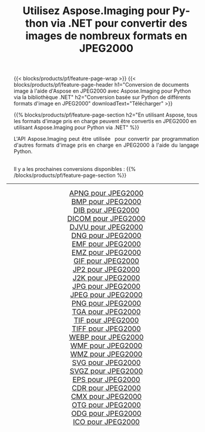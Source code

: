 ﻿---
title: Utilisez Aspose.Imaging pour Python via .NET pour convertir des images de nombreux formats en JPEG2000 
weight: 3920
url: /fr/python-net/conversion/to/jpeg2000/ 
lang: fr
langdirlevel: 2
locales: zh-hans,ja,it,ru,de,es,fr,nl,id,lt,pl,pt,vi,tr,ko,zh-hant,ar,hi,th,sv,cs,uk,he
description: Vous pouvez utiliser Aspose.Imaging pour Python via la bibliothèque .NET pour convertir une variété de formats en JPEG2000
---

{{< blocks/products/pf/feature-page-wrap >}}
{{< blocks/products/pf/feature-page-header h1="Conversion de documents image à l'aide d'Aspose en JPEG2000 avec Aspose.Imaging pour Python via la bibliothèque .NET" h2="Conversion basée sur Python de différents formats d'image en JPEG2000" downloadText="Télécharger" >}}


{{% blocks/products/pf/feature-page-section  h2="En utilisant Aspose, tous les formats d'image pris en charge peuvent être convertis en JPEG2000 en utilisant Aspose.Imaging pour Python via .NET" %}}
<p align=justify>L'API Aspose.Imaging peut être utilisée  pour convertir par programmation d'autres formats d'image pris en charge en JPEG2000 à l'aide du langage Python.</p>
<br/>
Il y a les prochaines conversions disponibles :
{{% /blocks/products/pf/feature-page-section %}}
<div class="container-fluid productfamilypage bg-gray">
    <div class="convertypes bg-gray agp-content section">
        <div class="container">
		<hr style="margin-left:-20px;"/>
		<div class="row other-converters" style="gap: 10px;font-size: 19px;text-align:center;">
		    <div class='col-md-2 other-converter remove-lp remove-rp'><a href="/imaging/fr/python-net/conversion/apng-to-jpeg2000/" style="padding:15px;">APNG pour JPEG2000</a></div>
<div class='col-md-2 other-converter remove-lp remove-rp'><a href="/imaging/fr/python-net/conversion/bmp-to-jpeg2000/" style="padding:15px;">BMP pour JPEG2000</a></div>
<div class='col-md-2 other-converter remove-lp remove-rp'><a href="/imaging/fr/python-net/conversion/dib-to-jpeg2000/" style="padding:15px;">DIB pour JPEG2000</a></div>
<div class='col-md-2 other-converter remove-lp remove-rp'><a href="/imaging/fr/python-net/conversion/dicom-to-jpeg2000/" style="padding:15px;">DICOM pour JPEG2000</a></div>
<div class='col-md-2 other-converter remove-lp remove-rp'><a href="/imaging/fr/python-net/conversion/djvu-to-jpeg2000/" style="padding:15px;">DJVU pour JPEG2000</a></div>
<div class='col-md-2 other-converter remove-lp remove-rp'><a href="/imaging/fr/python-net/conversion/dng-to-jpeg2000/" style="padding:15px;">DNG pour JPEG2000</a></div>
<div class='col-md-2 other-converter remove-lp remove-rp'><a href="/imaging/fr/python-net/conversion/emf-to-jpeg2000/" style="padding:15px;">EMF pour JPEG2000</a></div>
<div class='col-md-2 other-converter remove-lp remove-rp'><a href="/imaging/fr/python-net/conversion/emz-to-jpeg2000/" style="padding:15px;">EMZ pour JPEG2000</a></div>
<div class='col-md-2 other-converter remove-lp remove-rp'><a href="/imaging/fr/python-net/conversion/gif-to-jpeg2000/" style="padding:15px;">GIF pour JPEG2000</a></div>
<div class='col-md-2 other-converter remove-lp remove-rp'><a href="/imaging/fr/python-net/conversion/jp2-to-jpeg2000/" style="padding:15px;">JP2 pour JPEG2000</a></div>
<div class='col-md-2 other-converter remove-lp remove-rp'><a href="/imaging/fr/python-net/conversion/j2k-to-jpeg2000/" style="padding:15px;">J2K pour JPEG2000</a></div>
<div class='col-md-2 other-converter remove-lp remove-rp'><a href="/imaging/fr/python-net/conversion/jpg-to-jpeg2000/" style="padding:15px;">JPG pour JPEG2000</a></div>
<div class='col-md-2 other-converter remove-lp remove-rp'><a href="/imaging/fr/python-net/conversion/jpeg-to-jpeg2000/" style="padding:15px;">JPEG pour JPEG2000</a></div>
<div class='col-md-2 other-converter remove-lp remove-rp'><a href="/imaging/fr/python-net/conversion/png-to-jpeg2000/" style="padding:15px;">PNG pour JPEG2000</a></div>
<div class='col-md-2 other-converter remove-lp remove-rp'><a href="/imaging/fr/python-net/conversion/tga-to-jpeg2000/" style="padding:15px;">TGA pour JPEG2000</a></div>
<div class='col-md-2 other-converter remove-lp remove-rp'><a href="/imaging/fr/python-net/conversion/tif-to-jpeg2000/" style="padding:15px;">TIF pour JPEG2000</a></div>
<div class='col-md-2 other-converter remove-lp remove-rp'><a href="/imaging/fr/python-net/conversion/tiff-to-jpeg2000/" style="padding:15px;">TIFF pour JPEG2000</a></div>
<div class='col-md-2 other-converter remove-lp remove-rp'><a href="/imaging/fr/python-net/conversion/webp-to-jpeg2000/" style="padding:15px;">WEBP pour JPEG2000</a></div>
<div class='col-md-2 other-converter remove-lp remove-rp'><a href="/imaging/fr/python-net/conversion/wmf-to-jpeg2000/" style="padding:15px;">WMF pour JPEG2000</a></div>
<div class='col-md-2 other-converter remove-lp remove-rp'><a href="/imaging/fr/python-net/conversion/wmz-to-jpeg2000/" style="padding:15px;">WMZ pour JPEG2000</a></div>
<div class='col-md-2 other-converter remove-lp remove-rp'><a href="/imaging/fr/python-net/conversion/svg-to-jpeg2000/" style="padding:15px;">SVG pour JPEG2000</a></div>
<div class='col-md-2 other-converter remove-lp remove-rp'><a href="/imaging/fr/python-net/conversion/svgz-to-jpeg2000/" style="padding:15px;">SVGZ pour JPEG2000</a></div>
<div class='col-md-2 other-converter remove-lp remove-rp'><a href="/imaging/fr/python-net/conversion/eps-to-jpeg2000/" style="padding:15px;">EPS pour JPEG2000</a></div>
<div class='col-md-2 other-converter remove-lp remove-rp'><a href="/imaging/fr/python-net/conversion/cdr-to-jpeg2000/" style="padding:15px;">CDR pour JPEG2000</a></div>
<div class='col-md-2 other-converter remove-lp remove-rp'><a href="/imaging/fr/python-net/conversion/cmx-to-jpeg2000/" style="padding:15px;">CMX pour JPEG2000</a></div>
<div class='col-md-2 other-converter remove-lp remove-rp'><a href="/imaging/fr/python-net/conversion/otg-to-jpeg2000/" style="padding:15px;">OTG pour JPEG2000</a></div>
<div class='col-md-2 other-converter remove-lp remove-rp'><a href="/imaging/fr/python-net/conversion/odg-to-jpeg2000/" style="padding:15px;">ODG pour JPEG2000</a></div>
<div class='col-md-2 other-converter remove-lp remove-rp'><a href="/imaging/fr/python-net/conversion/ico-to-jpeg2000/" style="padding:15px;">ICO pour JPEG2000</a></div>
                </div>
        </div>
    </div>
</div>
<br/>

